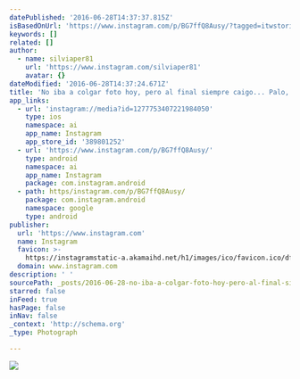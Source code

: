 ```yaml
---
datePublished: '2016-06-28T14:37:37.815Z'
isBasedOnUrl: 'https://www.instagram.com/p/BG7ffQ8Ausy/?tagged=itwstories'
keywords: []
related: []
author:
  - name: silviaper81
    url: 'https://www.instagram.com/silviaper81'
    avatar: {}
dateModified: '2016-06-28T14:37:24.671Z'
title: 'No iba a colgar foto hoy, pero al final siempre caigo... Palo, piedra y niño. '
app_links:
  - url: 'instagram://media?id=1277753407221984050'
    type: ios
    namespace: ai
    app_name: Instagram
    app_store_id: '389801252'
  - url: 'https://www.instagram.com/p/BG7ffQ8Ausy/'
    type: android
    namespace: ai
    app_name: Instagram
    package: com.instagram.android
  - path: https/instagram.com/p/BG7ffQ8Ausy/
    package: com.instagram.android
    namespace: google
    type: android
publisher:
  url: 'https://www.instagram.com'
  name: Instagram
  favicon: >-
    https://instagramstatic-a.akamaihd.net/h1/images/ico/favicon.ico/dfa85bb1fd63.ico
  domain: www.instagram.com
description: ' '
sourcePath: _posts/2016-06-28-no-iba-a-colgar-foto-hoy-pero-al-final-siempre-caigo-pal.md
starred: false
inFeed: true
hasPage: false
inNav: false
_context: 'http://schema.org'
_type: Photograph

---
```

![   ](https://imgflo.herokuapp.com/graph/vahj1ThiexotieMo/abe7d1a7c7aea5805ec9e7f770de135e/noop.jpg?input=https%3A%2F%2Fscontent.cdninstagram.com%2Ft51.2885-15%2Fsh0.08%2Fe35%2Fp640x640%2F13399001_1550058305300588_609037544_n.jpg%3Fig_cache_key%3DMTI3Nzc1MzQwNzIyMTk4NDA1MA%253D%253D.2)